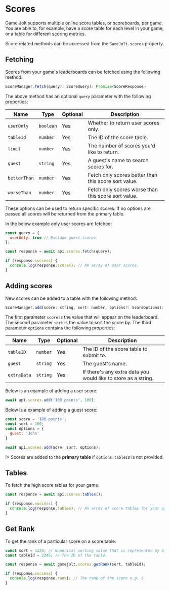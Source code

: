 # Scores

Game Jolt supports multiple online score tables, or scoreboards, per game. You are able to, for example, have a score table for each level in your game, or a table for different scoring metrics.

Score related methods can be accessed from the `GameJolt.scores` property.

## Fetching

Scores from your game's leaderboards can be fetched using the following method:

```js
ScoreManager.fetch(query?: ScoreQuery): Promise<ScoreResponse>
```
The above method has an optional `query` parameter with the following properties: 

| Name         | Type      | Optional | Description                                          |
| -----------  | --------- | -------- | ---------------------------------------------------- |
| `userOnly`   | `boolean` | Yes      | Whether to return user scores only.                  |   
| `tableId`    | `number`  | Yes      | The ID of the score table.                           |
| `limit`      | `number`  | Yes      | The number of scores you'd like to return.           |                                    
| `guest`      | `string`  | Yes      | A guest's name to search scores for.                 |
| `betterThan` | `number`  | Yes      | Fetch only scores better than this score sort value. |
| `worseThan`  | `number`  | Yes      | Fetch only scores worse than this score sort value.  |

These options can be used to return specific scores. If no options are passed all scores will be returned from the primary table.

In the below example only user scores are fetched:

```js
const query = {
  userOnly: true // Exclude guest scores.
};

const response = await api.scores.fetch(query);

if (response.success) {
  console.log(response.scores); // An array of user scores.
}
```

## Adding scores

New scores can be added to a table with the following method:

```js
ScoreManager.add(score: string, sort: number, options?: ScoreOptions): Promise<Response>
```

The first parameter `score` is the value that will appear on the leaderboard. The second parameter `sort` is the value to sort the score by. The third parameter `options` contains the following properties:

| Name         | Type      | Optional | Description                                                    |
| ------------ | --------- | -------- | -------------------------------------------------------------- | 
| `tableID`    | `number`  | Yes      | The ID of the score table to submit to.                        |   
| `guest`      | `string`  | Yes      | The guest's name.                                     |
| `extraData`  | `string`  | Yes      | If there's any extra data you would like to store as a string. |       


Below is an example of adding a user score:

```js
await api.scores.add('100 points', 100);
```

Below is a example of adding a guest score:

```js
const score = '100 points';
const sort = 100;
const options = {
  guest: 'John'
}

await api.scores.add(sore, sort, options);
```

!> Scores are added to the **primary table** if `options.tableID` is not provided.

## Tables

To fetch the high score tables for your game:

```js
const response = await api.scores.tables();

if (response.success) {
  console.log(response.tables); // An array of score tables for your game.
}
```

## Get Rank

To get the rank of a particular score on a score table:

```js
const sort = 1234; // Numerical sorting value that is represented by a rank on the table.
const tableId = 2345; // The ID of the table.

const response = await gamejolt.scores.getRank(sort, tableId);

if (response.success) {
  console.log(response.rank); // The rank of the score e.g. 5
}
```